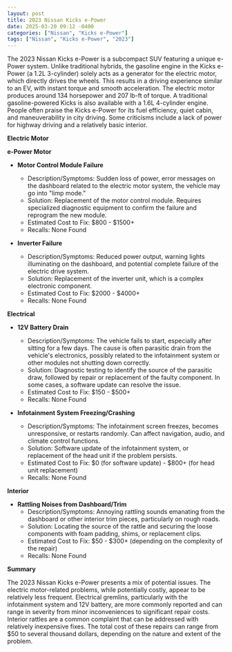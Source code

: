 ```yaml
---
layout: post
title: 2023 Nissan Kicks e-Power
date: 2025-03-20 09:12 -0400
categories: ["Nissan", "Kicks e-Power"]
tags: ["Nissan", "Kicks e-Power", "2023"]
---
```

The 2023 Nissan Kicks e-Power is a subcompact SUV featuring a unique e-Power system. Unlike traditional hybrids, the gasoline engine in the Kicks e-Power (a 1.2L 3-cylinder) solely acts as a generator for the electric motor, which directly drives the wheels. This results in a driving experience similar to an EV, with instant torque and smooth acceleration. The electric motor produces around 134 horsepower and 207 lb-ft of torque. A traditional gasoline-powered Kicks is also available with a 1.6L 4-cylinder engine. People often praise the Kicks e-Power for its fuel efficiency, quiet cabin, and maneuverability in city driving. Some criticisms include a lack of power for highway driving and a relatively basic interior.

**Electric Motor**

**e-Power Motor**
*   **Motor Control Module Failure**
    *   Description/Symptoms: Sudden loss of power, error messages on the dashboard related to the electric motor system, the vehicle may go into "limp mode."
    *   Solution: Replacement of the motor control module. Requires specialized diagnostic equipment to confirm the failure and reprogram the new module.
    *   Estimated Cost to Fix: $800 - $1500+
    *   Recalls: None Found

*   **Inverter Failure**
    *   Description/Symptoms: Reduced power output, warning lights illuminating on the dashboard, and potential complete failure of the electric drive system.
    *   Solution: Replacement of the inverter unit, which is a complex electronic component.
    *   Estimated Cost to Fix: $2000 - $4000+
    *   Recalls: None Found

**Electrical**

*   **12V Battery Drain**
    *   Description/Symptoms: The vehicle fails to start, especially after sitting for a few days. The cause is often parasitic drain from the vehicle's electronics, possibly related to the infotainment system or other modules not shutting down correctly.
    *   Solution: Diagnostic testing to identify the source of the parasitic draw, followed by repair or replacement of the faulty component. In some cases, a software update can resolve the issue.
    *   Estimated Cost to Fix: $150 - $500+
    *   Recalls: None Found

*   **Infotainment System Freezing/Crashing**
    *   Description/Symptoms: The infotainment screen freezes, becomes unresponsive, or restarts randomly. Can affect navigation, audio, and climate control functions.
    *   Solution: Software update of the infotainment system, or replacement of the head unit if the problem persists.
    *   Estimated Cost to Fix: $0 (for software update) - $800+ (for head unit replacement)
    *   Recalls: None Found

**Interior**

*   **Rattling Noises from Dashboard/Trim**
    *   Description/Symptoms: Annoying rattling sounds emanating from the dashboard or other interior trim pieces, particularly on rough roads.
    *   Solution: Locating the source of the rattle and securing the loose components with foam padding, shims, or replacement clips.
    *   Estimated Cost to Fix: $50 - $300+ (depending on the complexity of the repair)
    *   Recalls: None Found

**Summary**

The 2023 Nissan Kicks e-Power presents a mix of potential issues. The electric motor-related problems, while potentially costly, appear to be relatively less frequent. Electrical gremlins, particularly with the infotainment system and 12V battery, are more commonly reported and can range in severity from minor inconveniences to significant repair costs. Interior rattles are a common complaint that can be addressed with relatively inexpensive fixes. The total cost of these repairs can range from $50 to several thousand dollars, depending on the nature and extent of the problem.

